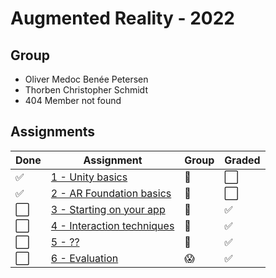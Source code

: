# Augmented Reality - 2022

## Group
* Oliver Medoc Benée Petersen
* Thorben Christopher Schmidt
* 404 Member not found

<!-- [TODO: cool image of group members - only if you like] -->

## Assignments
<!-- Change ⬜ to ✅ when you have completed the assignment -->

| Done | Assignment                          | Group      | Graded   |
|------|-------------------------------------|------------|----------|
| ✅ | [1 - Unity basics](Assignments/assignment_1.md)    |    👥   | ⬜️ |
| ✅ | [2 - AR Foundation basics](Assignments/assignment_2.md)    |    👥   | ⬜️ | 
| ⬜️ | [3 - Starting on your app](Assignments/assignment_3.md)    |    👥   | ✅   |
| ⬜️ | [4 - Interaction techniques](Assignments/assignment_4.md) |    👥   |  ✅  |
| ⬜️ | [5 - ??](Assignments/assignment_5.md)    |    👥   |  ✅  | 
| ⬜️ | [6 - Evaluation](Assignments/assignment_6.md) | 😱 |  ✅  |
